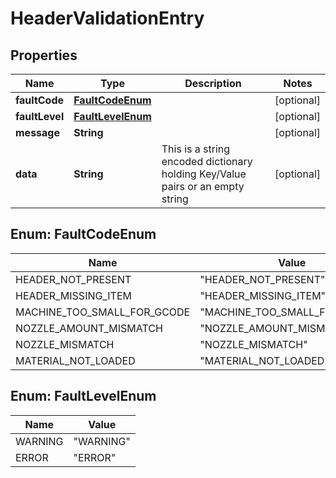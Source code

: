 
# HeaderValidationEntry

## Properties
Name | Type | Description | Notes
------------ | ------------- | ------------- | -------------
**faultCode** | [**FaultCodeEnum**](#FaultCodeEnum) |  |  [optional]
**faultLevel** | [**FaultLevelEnum**](#FaultLevelEnum) |  |  [optional]
**message** | **String** |  |  [optional]
**data** | **String** | This is a string encoded dictionary holding Key/Value pairs or an empty string |  [optional]


<a name="FaultCodeEnum"></a>
## Enum: FaultCodeEnum
Name | Value
---- | -----
HEADER_NOT_PRESENT | &quot;HEADER_NOT_PRESENT&quot;
HEADER_MISSING_ITEM | &quot;HEADER_MISSING_ITEM&quot;
MACHINE_TOO_SMALL_FOR_GCODE | &quot;MACHINE_TOO_SMALL_FOR_GCODE&quot;
NOZZLE_AMOUNT_MISMATCH | &quot;NOZZLE_AMOUNT_MISMATCH&quot;
NOZZLE_MISMATCH | &quot;NOZZLE_MISMATCH&quot;
MATERIAL_NOT_LOADED | &quot;MATERIAL_NOT_LOADED&quot;


<a name="FaultLevelEnum"></a>
## Enum: FaultLevelEnum
Name | Value
---- | -----
WARNING | &quot;WARNING&quot;
ERROR | &quot;ERROR&quot;



